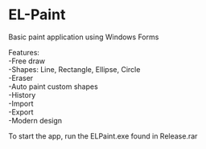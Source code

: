 # EL-Paint
Basic paint application using Windows Forms        

Features:    
-Free draw  
-Shapes: Line, Rectangle, Ellipse, Circle  
-Eraser  
-Auto paint custom shapes    
-History  
-Import    
-Export   
-Modern design  


To start the app, run the ELPaint.exe found in Release.rar
